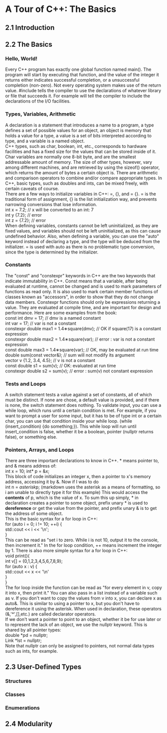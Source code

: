 # A Tour of C++: The Basics
## 2.1 Introduction
## 2.2 The Basics
### Hello, World!
Every C++ program has exactly one global function named main(). The program will start by executing that function, and the
value of the integer it returns either indicates successful completion, or a unsuccessful completion (non-zero). Not every 
operating system makes use of the return value. #include tells the compiler to use the declarations of whatever library
or file that succeeds it. For example <iostream> will tell the compiler to include the declarations of the I/O facilities.
### Types, Variables, Arithmetic
A declaration is a statement that introduces a name to a program, a type defines a set of possible values for an object, 
an object is memory that holds a value for a type, a value is a set of bits interpreted according to type, and a variable is
a named object.  
C++ types, such as char, boolean, int, etc., corresponds to hardware facilities and has a fixed size for the values that can 
be stored inside of it. Char variables are normally one 8-bit byte, and are the smallest addressable amount of memory. The size
of other types, however, vary among different machines, and are retrieved by using the sizeof() operator, which returns the amount
of bytes a certain object is. There are arithmetic and comparison operators to combine and/or compare appropriate types. In C++, 
basic types, such as doubles and ints, can be mixed freely, with certain caveats of course.  
There are a few ways to initialize variables in C++: =, {}, and = {}. = is the traditional form of assignment, {} is the list initialization 
way, and prevents narrowing conversions that lose information.  
int x = 7.2; // x will be converted to an int: 7  
int y {7.2}; // error  
int z = {7.2}; // error  
When defining variables, constants cannot be left uninitialized, as they are fixed values, and variables should not be left uninitialized, as this
can cause undefined behavior. Also, when defining a variable, you can use the "auto" keyword instead of declaring a type, and
the type will be deduced from the initializer. = is used with auto as there is no problematic type conversion, since the type
is determined by the initializer.
### Constants
The "const" and "constexpr" keywords in C++ are the two keywords that indicate immutability in C++. Const means that a variable, after being
evaluated at runtime, cannot be changed and is used to mark parameters of functions as read only. It is also used to mark certain member functions
of classes known as "accessors", in order to show that they do not change data members. Constexpr functions should only be expressions returning a
value. They are evaluated at compile time, and are important for design and performance. Here are some examples from the book:  
const int dmv = 17; // dmv is a named constant  
int var = 17; // var is not a constant  
constexpr double max1 = 1.4∗square(dmv); // OK if square(17) is a constant expression  
constexpr double max2 = 1.4∗square(var); // error : var is not a constant expression  
const double max3 = 1.4∗square(var); // OK, may be evaluated at run time  
double sum(const vector<double>&); // sum will not modify its argument  
vector<double> v {1.2, 3.4, 4.5}; // v is not a constant  
const double s1 = sum(v); // OK: evaluated at run time  
constexpr double s2 = sum(v); // error : sum(v) not constant expression  
### Tests and Loops
A switch statement tests a value against a set of constants, all of which must be distinct. If none are chose, a default value is
provided, and if there is none, the switch statement does nothing. To validate input, you can use a while loop, which runs until
a certain condition is met. For example, if you want to prompt a user for some input, but it has to be of type int or a certain
char, you can use that condition inside your while loop. (while (insert_condition) {do something;}). This while loop will run
until insert_condition is false, whether it be a boolean, pointer (nullptr returns false), or something else.
### Pointers, Arrays, and Loops
There are three important declarations to know in C++. * means pointer to, and & means address of:  
int x = 10;
int* p = &x;  
This block of code initializes an integer x, then a pointer to x's memory address, accessing it by &. Now if I was to do  
int n = *asterisk*p;  (markdown uses the asterisk as a means of formatting, so i am unable to directly type it for this example)
This would access the **contents** of p, which is the value of x. To sum this up simply, * in declaration creates a pointer to
some object, prefix unary * is used to **dereference** or get the value from the pointer, and prefix unary & is to get the address
of some object.  
This is the basic syntax for a for loop in C++:  
for (auto i = 0; i != 10; ++i) {  
 std::cout << i << '\n';  
}  
This can be read as "set i to zero. While i is not 10, output it to the console, then increment it." In the for loop condition,
++ means increment the integer by 1. There is also more simple syntax for a for loop in C++:  
void print(){  
int v[] = {0,1,2,3,4,5,6,7,8,9};  
for (auto x : v) {  
std::cout << x << '\n'  
}  
}  
The for loop inside the function can be read as "for every element in v, copy it into x, then print it." You can also pass in
a list instead of a variable such as v. If you don't want to copy the values from v into x, you can declare x as auto&. This
is similar to using a pointer to x, but you don't have to dereference it using the asterisk. When used in declaration, these operators
(&,'*',[],etc.) are called declarator operators.  
If we don't want a pointer to point to an object, whether it be for use later or to represent the lack of an object, we use the nullptr
keyword. This is shared by all pointer types:  
double *pd = nullptr;  
Link<Record> *lst = nullptr;  
Note that nullptr can only be assigned to pointers, not normal data types such as ints, for example.
## 2.3 User-Defined Types
### Structures
### Classes
### Enumerations
## 2.4 Modularity